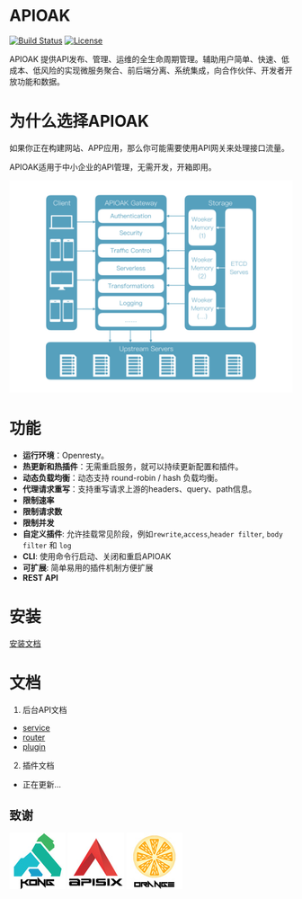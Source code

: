 # APIOAK

[![Build Status](https://travis-ci.org/apioak/apioak.svg?branch=master)](https://travis-ci.org/apioak/apioak)
[![License](https://img.shields.io/badge/License-Apache%202.0-blue.svg)](https://github.com/apioak/apioak/blob/master/LICENSE)
 
APIOAK 提供API发布、管理、运维的全生命周期管理。辅助用户简单、快速、低成本、低风险的实现微服务聚合、前后端分离、系统集成，向合作伙伴、开发者开放功能和数据。

# 为什么选择APIOAK

如果你正在构建网站、APP应用，那么你可能需要使用API网关来处理接口流量。

APIOAK适用于中小企业的API管理，无需开发，开箱即用。

![flow chart](doc/images/flow_chart.jpg)

# 功能

 - **运行环境**：Openresty。
 - **热更新和热插件**：无需重启服务，就可以持续更新配置和插件。
 - **动态负载均衡**：动态支持 round-robin / hash 负载均衡。
 - **代理请求重写**：支持重写请求上游的headers、query、path信息。
 - **限制速率**
 - **限制请求数**
 - **限制并发**
 - **自定义插件**: 允许挂载常见阶段，例如`rewrite`,`access`,`header filter`, `body filter` 和 `log`
 - **CLI**: 使用命令行启动、关闭和重启APIOAK
 - **可扩展**: 简单易用的插件机制方便扩展
 - **REST API**
 
# 安装

[安装文档](doc/dev-manual-cn.md)

# 文档

 1. 后台API文档
   - [service](doc/service-cn.md)
   - [router](doc/router-cn.md)
   - [plugin](doc/plugin-cn.md)
   
 2. 插件文档
   - 正在更新...
    
## 致谢
![Kong](doc/images/logo-kong.jpg)
![APISIX](doc/images/logo-apisix.jpg)
![Orange](doc/images/logo-orange.jpg)
